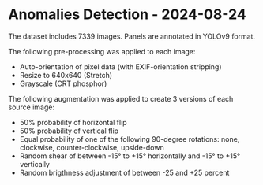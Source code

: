 
Anomalies Detection - 2024-08-24
==============================

The dataset includes 7339 images.
Panels are annotated in YOLOv9 format.

The following pre-processing was applied to each image:
* Auto-orientation of pixel data (with EXIF-orientation stripping)
* Resize to 640x640 (Stretch)
* Grayscale (CRT phosphor)

The following augmentation was applied to create 3 versions of each source image:
* 50% probability of horizontal flip
* 50% probability of vertical flip
* Equal probability of one of the following 90-degree rotations: none, clockwise, counter-clockwise, upside-down
* Random shear of between -15° to +15° horizontally and -15° to +15° vertically
* Random brigthness adjustment of between -25 and +25 percent


